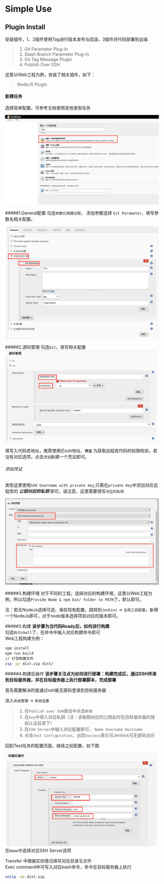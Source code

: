 Simple Use
=

Plugin Install
--

安装插件，1、2插件使用Tag进行版本发布与回滚，3插件将代码部署到远端
> 1. Git Parameter Plug-In
> 2. Stash Branch Parameter Plug-In
> 3. Git Tag Message Plugin
> 4. Publish Over SSH


这里以Web工程为例，安装了相关插件，如下：
> NodeJS Plugin

        
#### 新建任务
选择简单配置，可参考文档使用其他类型任务

![任务选择][1]
        
#####1.General配置
勾选`参数化构建过程`， 添加参数选择 `Git Parameter`，填写参数名相关配置。

![Tag设置][2]


#####2.源码管理
勾选`Git`，填写相关配置
![Git设置][3]

填写入代码库地址，推荐使用已ssh地址，**`凭证`** 为获取远程库代码的权限校验，若没有对应选项，点击`添加`新建一个凭证即可。

###### 添加凭证
类型这里使用`SSH Username with private key`,只需在`private Key`中添加对应远程库的 **_公钥对应的私钥_** 即可，请注意，这里需要填写`对应的私钥`

![全局凭证新建][4]


#####3.构建环境
对于不同的工程，选择对应的构建环境，这里以Web工程为例，所以勾选`Provide Node & npm bin/ folder to PATH`了，默认即可。
        
注：若无NodeJs选择可选，保存现有配置，跳转到`Jenkins` -> `全局工具配置`，新增一个NodeJs即可，对于node版本选择项目对应的版本即可。

#####3.构建
**该步骤为当代码Ready后，如何进行构建**        
勾选`执行shell`了，在命令中输入对应构建命令即可  
Web工程构建为例：

```bash
npm install
npm run build
// 打包构建文件
zip -qr dist.zip dist/
```

#####4.构建后操作
**该步骤关注点为如何进行部署：构建完成后，通过SSH传递到目标服务器，并在目标服务器上执行部署脚本，完成部署**        

首先需要解决的是通过ssh能无密码登录到目标服务器  

进入`系统管理` -> `系统设置`
> 1. 在`Publish over SSH`类目中点击`新增`
> 2. 在`key`中填入对应私钥（注：该秘钥对应的公钥此时在目标服务器的授权认证目录下）
> 3. 在`SSH Server`中输入对应配置即可， `Name Username Hostname`
> 4. 点击`Test Configuration`，出现`Success`表示可Jenkins可无密码访问


回到Test任务的配置页面，继续之前配置，如下图        

![构建后操作][5]
在`Name`中选择对应SSH Server选项  

Transfer 中根据实际情况填写对应目录与文件  
Exec command中可写入对应bash命令，命令在目标服务器上执行

```bash
unzip -qo dist.zip
```

[1]:./imgs/CT1.png
[2]:./imgs/CT2.png
[3]:./imgs/CT3.png
[4]:./imgs/CT4.png
[5]:./imgs/CT5.png
